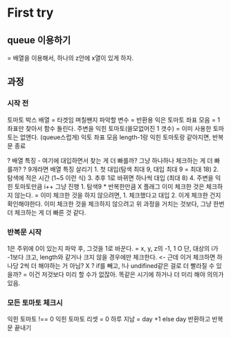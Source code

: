 # First try

## queue 이용하기

= 배열을 이용해서, 하나의 z안에 x열이 있게 하자.

## 과정

### 시작 전

토마토 박스 배열
= 타겟임
며칠짼지 파악할 변수
= 반환용
익은 토마토 좌표 모음
= 1 좌표만 찾아서 함수 돌린다.
주변을 익힌 토마토(쓸모없어진 1 갯수)
= 이미 사용한 토마토는 없앤다. (queue스럽게)
익토 좌표 모음 length-1랑 익힌 토마토랑 같아지면, 반복문 종료

? 배열 특징 - 여기에 대입하면서 찾는 게 더 빠를까? 그냥 하나하나 체크하는 게 더 빠를까?
? 9개라면
배열 특징 살리기 1. 첫 대입(탐색 최대 9, 대입 최대 9 = 최대 18) 2. 탐색에 적은 시간 (1~5 이런 식) 3. 추후 1로 바뀌면 하나씩 대입 (최대 8) 4. 주변을 익힌 토마토만큼 i++
그냥 진행 1. 탐색9 \* 반복한만큼
X 플래그
이미 체크한 것은 체크하지 않는다.
= 이미 체크한 것을 하지 않으려면, 1. 체크했다고 대입 2. 이게 체크한 건지 확인해야한다.
이미 체크한 것을 체크하지 않으려고 위 과정을 거치는 것보다, 그냥 한번 더 체크하는 게 더 빠른 것 같다.

### 반복문 시작

1은 주위에 0이 있는지 파악 후, 그것을 1로 바꾼다.
= x, y, z의 -1, 1
O 단, 대상의 i가 -1보다 크고, length와 같거나 크지 않을 경우에만 체크한다. <- 근데 이거 체크하면 하나당 2씩 더 해야하는 거 아님?
X ? if를 빼고, !나 undifined같은 걸로 더 빨라질 수 있을까?
= 이건 저것보다 미리 할 수가 없잖아. 똑같은 시기에 하거나 더 미리 해야 의의가 있음.

### 모든 토마토 체크시

익힌 토마토 !== 0
익힌 토마토 리셋 = 0
하루 지남 = day +1
else
day 반환하고 반복문 끝내기

</pre>
</details>
